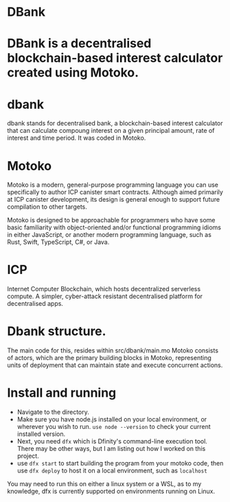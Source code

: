 # DBank
DBank is a decentralised blockchain-based interest calculator created using Motoko. 
=======
# dbank
dbank stands for decentralised bank, a blockchain-based interest calculator that can calculate compoung interest on a given principal amount, rate of interest and time period. It was coded in Motoko.

# Motoko
Motoko is a modern, general-purpose programming language you can use specifically to author ICP canister smart contracts. Although aimed primarily at ICP canister development, its design is general enough to support future compilation to other targets.

Motoko is designed to be approachable for programmers who have some basic familiarity with object-oriented and/or functional programming idioms in either JavaScript, or another modern programming language, such as Rust, Swift, TypeScript, C#, or Java.
# ICP
Internet Computer Blockchain, which hosts decentralized serverless compute. A simpler, cyber-attack resistant decentralised platform for decentralised apps.
# Dbank structure.
The main code for this, resides within src/dbank/main.mo
Motoko consists of actors, which are the primary building blocks in Motoko, representing units of deployment that can maintain state and execute concurrent actions.
# Install and running
- Navigate to the directory.
- Make sure you have node.js installed on your local environment, or wherever you wish to run. `use node --version` to check your current installed version.
- Next, you need `dfx` which is Dfinity's command-line execution tool. There may be other ways, but I am listing out how I worked on this project.
- use `dfx start` to start building the program from your motoko code, then use `dfx deploy` to host it on a local environment, such as `localhost`

You may need to run this on either a linux system or a WSL, as to my knowledge, dfx is currently supported on environments running on Linux.
